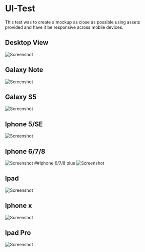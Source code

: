# UI-Test
This test was to create a mockup as close as possible using assets provided and have it be responsive across mobile devices.
## Desktop View
![Screenshot](./readme_images/Screenshot4.png)
## Galaxy Note
![Screenshot](./readme_images/Screenshot5.png)
## Galaxy S5
![Screenshot](./readme_images/Screenshot7.png)
## Iphone 5/SE
![Screenshot](./readme_images/Screenshot8.png)
## Iphone 6/7/8
![Screenshot](./readme_images/Screenshot9.png)
##Iphone 6/7/8 plus
![Screenshot](./readme_images/Screenshot10.png)
## Ipad
![Screenshot](./readme_images/Screenshot11.png)
## Iphone x
![Screenshot](./readme_images/Screenshot12.png)
## Ipad Pro
![Screenshot](./readme_images/Screenshot13.png)
